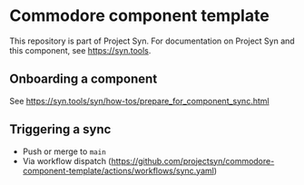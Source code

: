# Commodore component template

This repository is part of Project Syn.
For documentation on Project Syn and this component, see https://syn.tools.

## Onboarding a component

See https://syn.tools/syn/how-tos/prepare_for_component_sync.html

## Triggering a sync

* Push or merge to `main`
* Via workflow dispatch (https://github.com/projectsyn/commodore-component-template/actions/workflows/sync.yaml)
